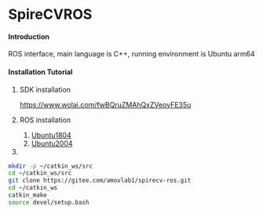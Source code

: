 # SpireCVROS

#### Introduction
ROS interface, main language is C++, running environment is Ubuntu arm64

#### Installation Tutorial

1.  SDK installation

    https://www.wolai.com/fwBQruZMAhQxZVeoyFE35u

2.  ROS installation

    1. [Ubuntu1804](http://wiki.ros.org/melodic/Installation/Ubuntu)
    2. [Ubuntu2004](http://wiki.ros.org/noetic/Installation/Ubuntu)

3.  

```bash
mkdir -p ~/catkin_ws/src
cd ~/catkin_ws/src
git clone https://gitee.com/amovlab1/spirecv-ros.git
cd ~/catkin_ws
catkin_make
source devel/setup.bash
```


